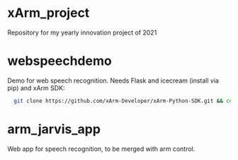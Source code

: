 # xArm_project
Repository for my yearly innovation project of 2021

# webspeechdemo

Demo for web speech recognition. Needs Flask and icecream (install via pip) and xArm SDK:

```bash
  git clone https://github.com/xArm-Developer/xArm-Python-SDK.git && cd xArm-Python-SDK && python3 setup.py install
  ```

# arm_jarvis_app

Web app for speech recognition, to be merged with arm control.
